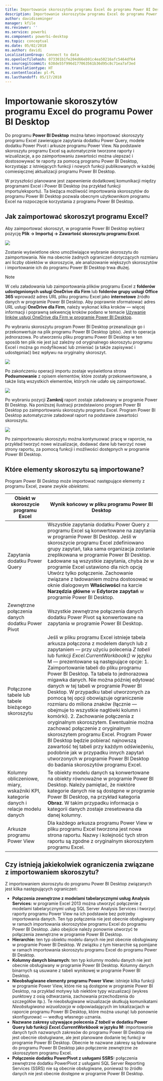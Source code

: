 ```yaml
---
title: Importowanie skoroszytów programu Excel do programu Power BI Desktop
description: Importowanie skoroszytów programu Excel do programu Power BI Desktop
author: davidiseminger
manager: kfile
ms.reviewer: ''
ms.service: powerbi
ms.component: powerbi-desktop
ms.topic: conceptual
ms.date: 05/02/2018
ms.author: davidi
LocalizationGroup: Connect to data
ms.openlocfilehash: 073301b1fe204d66eb91c4ea50216afc5464df64
ms.sourcegitcommit: 638de55f996d177063561b36d95c8c71ea7af3ed
ms.translationtype: HT
ms.contentlocale: pl-PL
ms.lasthandoff: 05/17/2018
---
```

# <a name="import-excel-workbooks-into-power-bi-desktop"></a>Importowanie skoroszytów programu Excel do programu Power BI Desktop
Do programu **Power BI Desktop** można łatwo importować skoroszyty programu Excel zawierające zapytania dodatku Power Query, modele dodatku Power Pivot i arkusze programu Power View. Na podstawie skoroszytu programu Excel są automatycznie tworzone raporty i wizualizacje, a po zaimportowaniu zawartości można ulepszać i dostosowywać te raporty za pomocą programu Power BI Desktop, korzystając z istniejących funkcji i nowych funkcji publikowanych w każdej comiesięcznej aktualizacji programu Power BI Desktop.

W przyszłości planowane jest zapewnienie dodatkowej komunikacji między programami Excel i Power BI Desktop (na przykład funkcji importu/eksportu). Ta bieżąca możliwość importowania skoroszytów do programu Power BI Desktop pozwala obecnym użytkownikom programu Excel na rozpoczęcie korzystania z programu Power BI Desktop.

## <a name="how-do-i-import-an-excel-workbook"></a>Jak zaimportować skoroszyt programu Excel?
Aby zaimportować skoroszyt, w programie Power BI Desktop wybierz pozycję **Plik -\> Importuj -\> Zawartość skoroszytu programu Excel**.

![](media/desktop-import-excel-workbooks/importexceltopbi_1.png)

Zostanie wyświetlone okno umożliwiające wybranie skoroszytu do zaimportowania. Nie ma obecnie żadnych ograniczeń dotyczących rozmiaru ani liczby obiektów w skoroszycie, ale analizowanie większych skoroszytów i importowanie ich do programu Power BI Desktop trwa dłużej.

> [!NOTE]
> W celu załadowania lub zaimportowania plików programu Excel z **folderów udostępnionych usługi OneDrive dla Firm** lub **folderów grupy usługi Office 365** wprowadź adres URL pliku programu Excel jako **internetowe** źródło danych w programie Power BI Desktop. Aby poprawnie sformatować adres URL usługi **OneDrive dla Firm**, należy wykonać kilka kroków — więcej informacji i poprawną sekwencję kroków podano w temacie [Używanie linków usługi OneDrive dla Firm w programie Power BI Desktop](desktop-use-onedrive-business-links.md).
> 
> 

Po wybraniu skoroszytu program Power BI Desktop przeanalizuje go i przekonwertuje na plik programu Power BI Desktop (pbix). Jest to operacja jednorazowa. Po utworzeniu pliku programu Power BI Desktop w ten sposób ten plik nie jest już zależny od oryginalnego skoroszytu programu Excel i można go modyfikować lub zmieniać (a także zapisywać i udostępniać) bez wpływu na oryginalny skoroszyt.

![](media/desktop-import-excel-workbooks/importexceltopbi_2.png)

Po zakończeniu operacji importu zostaje wyświetlona strona **Podsumowanie** z opisem elementów, które zostały przekonwertowane, a także listą wszystkich elementów, których nie udało się zaimportować.

![](media/desktop-import-excel-workbooks/importexceltopbi_3.png)

Po wybraniu pozycji **Zamknij** raport zostaje załadowany w programie Power BI Desktop. Na poniższej ilustracji przedstawiono program Power BI Desktop po zaimportowaniu skoroszytu programu Excel. Program Power BI Desktop automatycznie załadował raport na podstawie zawartości skoroszytu.

![](media/desktop-import-excel-workbooks/importexceltopbi_4.png)

Po zaimportowaniu skoroszytu można kontynuować pracę w raporcie, na przykład tworzyć nowe wizualizacje, dodawać dane lub tworzyć nowe strony raportu, za pomocą funkcji i możliwości dostępnych w programie Power BI Desktop.

## <a name="which-workbook-elements-are-imported"></a>Które elementy skoroszytu są importowane?
Program Power BI Desktop może importować następujące elementy z programu Excel, zwane zwykle *obiektami*.

| Obiekt w skoroszycie programu Excel | Wynik końcowy w pliku programu Power BI Desktop |
| --- | --- |
| Zapytania dodatku Power Query |Wszystkie zapytania dodatku Power Query z programu Excel są konwertowane na zapytania w programie Power BI Desktop. Jeśli w skoroszycie programu Excel zdefiniowano grupy zapytań, taka sama organizacja zostanie zreplikowana w programie Power BI Desktop. Ładowane są wszystkie zapytania, chyba że w programie Excel ustawiono dla nich opcję Utwórz tylko połączenie. Zachowanie związane z ładowaniem można dostosować w oknie dialogowym **Właściwości** na karcie **Narzędzia główne** w **Edytorze zapytań** w programie Power BI Desktop. |
| Zewnętrzne połączenia danych dodatku Power Pivot |Wszystkie zewnętrzne połączenia danych dodatku Power Pivot są konwertowane na zapytania w programie Power BI Desktop. |
| Połączone tabele lub tabele bieżącego skoroszytu |Jeśli w pliku programu Excel istnieje tabela arkusza połączona z modelem danych lub z zapytaniem — przy użyciu polecenia *Z tabeli* lub funkcji *Excel.CurrentWorkbook()* w języku M — prezentowane są następujące opcje: 1. Zaimportowanie tabeli do pliku programu Power BI Desktop. Ta tabela to jednorazowa migawka danych. Nie można później edytować danych w tej tabeli w programie Power BI Desktop. W przypadku tabel utworzonych za pomocą tej opcji obowiązuje ograniczenie rozmiaru do miliona znaków (łącznie — obejmuje to wszystkie nagłówki kolumn i komórki). 2. Zachowanie połączenia z oryginalnym skoroszytem. Ewentualnie można zachować połączenie z oryginalnym skoroszytem programu Excel. Program Power BI Desktop będzie pobierać najnowszą zawartość tej tabeli przy każdym odświeżeniu, podobnie jak w przypadku innych zapytań utworzonych w programie Power BI Desktop do badania skoroszytów programu Excel. |
| Kolumny obliczeniowe, miary, wskaźniki KPI, kategorie danych i relacje modelu danych |Te obiekty modelu danych są konwertowane na obiekty równoważne w programie Power BI Desktop. Należy pamiętać, że niektóre kategorie danych nie są dostępne w programie Power BI Desktop, na przykład kategoria **Obraz**. W takim przypadku informacja o kategorii danych zostaje zresetowana dla danej kolumny. |
| Arkusze programu Power View |Dla każdego arkusza programu Power View w pliku programu Excel tworzona jest nowa strona raportu. Nazwy i kolejność tych stron raportu są zgodne z oryginalnym skoroszytem programu Excel. |

## <a name="are-there-any-limitations-to-importing-a-workbook"></a>Czy istnieją jakiekolwiek ograniczenia związane z importowaniem skoroszytu?
Z importowaniem skoroszytu do programu Power BI Desktop związanych jest kilka następujących ograniczeń:

* **Połączenia zewnętrzne z modelami tabelarycznymi usług Analysis Services:** w programie Excel 2013 można utworzyć połączenie z modelami tabelarycznymi usług SQL Server Analysis Services i tworzyć raporty programu Power View na ich podstawie bez potrzeby importowania danych. Ten typ połączenia nie jest obecnie obsługiwany w ramach importowania skoroszytów programu Excel do programu Power BI Desktop. Jako obejście należy ponownie utworzyć te połączenia zewnętrzne w programie Power BI Desktop.
* **Hierarchie:** ten typ obiektu modelu danych nie jest obecnie obsługiwany w programie Power BI Desktop. W związku z tym hierarchie są pomijane w ramach importowania skoroszytu programu Excel do programu Power BI Desktop.
* **Kolumny danych binarnych:** ten typ kolumny modelu danych nie jest obecnie obsługiwany w programie Power BI Desktop. Kolumny danych binarnych są usuwane z tabeli wynikowej w programie Power BI Desktop.
* **Nieobsługiwane elementy programu Power View:** istnieje kilka funkcji w programie Power View, które nie są dostępne w programie Power BI Desktop, na przykład motywy lub niektóre typy wizualizacji (wykres punktowy z osią odtwarzania, zachowania przechodzenia do szczegółów itp.). Te nieobsługiwane wizualizacje skutkują komunikatami *Nieobsługiwana wizualizacja* w odpowiadających im lokalizacjach w raporcie programu Power BI Desktop, które można usunąć lub ponownie skonfigurować — według własnego uznania.
* **Nazwane zakresy używające polecenia** ***Z tabeli*** **w dodatku Power Query lub funkcji** ***Excel.CurrentWorkbook*** **w języku M:** importowanie danych tych nazwanych zakresów do programu Power BI Desktop nie jest obecnie obsługiwane, ale jest planowane dodanie tej funkcji w programie Power BI Desktop. Obecnie te nazwane zakresy są ładowane do programu Power BI Desktop jako połączenie zewnętrzne ze skoroszytem programu Excel.
* **Połączenie dodatku PowerPivot z usługami SSRS:** połączenia zewnętrzne dodatku PowerPivot z usługami SQL Server Reporting Services (SSRS) nie są obecnie obsługiwane, ponieważ to źródło danych nie jest obecnie dostępne w programie Power BI Desktop.


